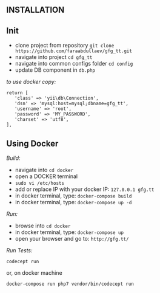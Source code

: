 INSTALLATION
------------

**Init**
-
- clone project from repository `git clone https://github.com/faraabdullaev/gfg_tt.git`
- navigate into project `cd gfg_tt`
- navigate into common configs folder `cd config`
- update DB component in `db.php`

*to use docker copy:*
```$xslt
return [
   'class' => 'yii\db\Connection',
   'dsn' => 'mysql:host=mysql;dbname=gfg_tt',
   'username' => 'root',
   'password' => 'MY_PASSWORD',
   'charset' => 'utf8',
],
```

**Using Docker**
-

*Build:*
- navigate into `cd docker`
- open a DOCKER terminal 
- `sudo vi /etc/hosts`
- add or replace IP with your docker IP: `127.0.0.1	gfg.tt`
- in docker terminal, type: `docker-compose build`
- in docker terminal, type: `docker-compose up -d`

*Run:*
- browse into `cd docker`
- in docker terminal, type: `docker-compose up`
- open your browser and go to: `http://gfg.tt/`

*Run Tests:*

`codecept run`
 
 or, on docker machine
 
`docker-compose run php7 vendor/bin/codecept run`
